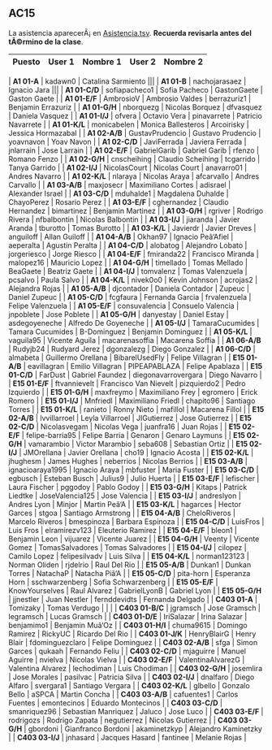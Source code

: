 ## AC15

La asistencia aparecerÃ¡ en [Asistencia.tsv](Asistencia.tsv). **Recuerda revisarla antes del tÃ©rmino de la clase**.

| Puesto | User 1 | Nombre 1 | User 2 | Nombre 2 |
|:-------|:-------|:---------|:-------|:---------|


| **A1 01-A** | kadawn0 | Catalina Sarmiento |||
| **A1 01-B** | nachojarasaez | Ignacio Jara |||
| **A1 01-C/D** | sofiapacheco1 | Sofia Pacheco | GastonGaete | Gaston Gaete |
| **A1 01-E/F** | AmbrosioV | Ambrosio Valdes | berrazuriz1 | Benjamin Errazuriz |
| **A1 01-G/H** | nborquezg | Nicolas Borquez | dfvasquez | Daniela Vasquez |
| **A1 01-I/J** | ofvera | Octavio Vera | pinavarrete | Patricio Navarrete |
| **A1 01-K/L** | monicabelen | Monica Ballesteros | Arcoirisky | Jessica Hormazabal |
| **A1 02-A/B** | GustavPrudencio | Gustavo Prudencio | yoavnavon | Yoav Navon |
| **A1 02-C/D** | JaviFerrada | Javiera Ferrada | jnlarrain | Jose Larrain |
| **A1 02-E/F** | GabrielGarib | Gabriel Garib | rfenzo | Romano Fenzo |
| **A1 02-G/H** | cnscheihing | Claudio Scheihing | tcgarrido | Tanya Garrido |
| **A1 02-I/J** | NicolasCourt | Nicolas Court | anavarro01 | Andres Navarro |
| **A1 02-K/L** | nlaraya | Nicolas Araya | afcarvallo | Andres Carvallo |
| **A1 03-A/B** | maxjosecr | Maximiliano Cortes | adisrael | Alexander Israel |
| **A1 03-C/D** | mduhalde1 | Magdalena Duhalde | ChayoPerez | Rosario Perez |
| **A1 03-E/F** | cghernandez | Claudio Hernandez | bimartinez | Benjamin Martinez |
| **A1 03-G/H** | rgriver | Rodrigo Rivera | nfbalbontin | Nicolas Balbontin |
| **A1 03-I/J** | jiaranda | Javier Aranda | tburotto | Tomas Burotto |
| **A1 03-K/L** | Javierdr | Javier Dreves | anguiloff | Allan Guiloff |
| **A1 04-A/B** | Okhan97 | Ignacio Peã‘Afiel | aeperalta | Agustin Peralta |
| **A1 04-C/D** | alobatog | Alejandro Lobato | jorgeriesco | Jorge Riesco |
| **A1 04-E/F** | fmiranda22 | Francisco Miranda | malopez16 | Mauricio Lopez |
| **A1 04-G/H** | timellado | Tomas Mellado | BeaGaete | Beatriz Gaete |
| **A1 04-I/J** | tomvalenz | Tomas Valenzuela | pcsalvo | Paula Salvo |
| **A1 04-K/L** | nivek0o0 | Kevin Johnson | acrojas2 | Alejandra Rojas |
| **A1 05-A/B** | djcontador | Daniela Contador | Zupeuc | Daniel Zupeuc |
| **A1 05-C/D** | fcgfaura | Fernanda Garcia | frvalenzuela | Felipe Valenzuela |
| **A1 05-E/F** | consuvalencia | Consuelo Valencia | jnpoblete | Jose Poblete |
| **A1 05-G/H** | danyestay | Daniel Estay | asdegoyeneche | Alfredo De Goyeneche |
| **A1 05-I/J** | TamaraCucumides | Tamara Cucumides | B-Dominguez | Benjamin Dominguez |
| **A1 05-K/L** | vaguila95 | Vicente Aguila | macarenasoffia | Macarena Soffia |
| **A1 06-A/B** | Rudyjb24 | Rudyard Jerez | dgonzalezg | Diego Gonzalez |
| **A1 06-C/D** | almabeta | Guillermo Orellana | BibarelUsedFly | Felipe Villagran |
| **E15 01-A/B** | eavillagran | Emilio Villagran | PIPEAPABLAZA | Felipe Apablaza |
| **E15 01-C/D** | FarDust | Gabriel Faundez | diegonavarrovergara | Diego Navarro |
| **E15 01-E/F** | ftvannievelt | Francisco Van Nievelt | pizquierdo2 | Pedro Izquierdo |
| **E15 01-G/H** | maxfreymo | Maximiliano Frey | egromero | Erick Romero |
| **E15 01-I/J** | Mnfriedl | Maximiliano Friedl | chapito96 | Santiago Torres |
| **E15 01-K/L** | ranieto | Ronny Nieto | mafillol | Macarena Fillol |
| **E15 02-A/B** | lvvillarroel | Leyla Villarroel | JIGutierrez | Jose Gutierrez |
| **E15 02-C/D** | Nicolasvegam | Nicolas Vega | juanfra16 | Juan Rojas |
| **E15 02-E/F** | felipe-barria95 | Felipe Barria | Genaron | Genaro Laymuns |
| **E15 02-G/H** | vamarambio | Victor Marambio | seba608 | Sebastian Ortiz |
| **E15 02-I/J** | JMOrellana | Javier Orellana | cho19 | Ignacio Acosta |
| **E15 02-K/L** | jhughesm | James Hughes | neberrios | Nicolas Berrios |
| **E15 03-A/B** | ignacioaraya1995 | Ignacio Araya | mbfuster | Maria Fuster |
| **E15 03-C/D** | egbusch | Esteban Busch | Julius9 | Julio Huerta |
| **E15 03-E/F** | lefischer | Laura Fischer | pggodoy | Pablo Godoy |
| **E15 03-G/H** | Kitaps | Patrick Liedtke | JoseValencia125 | Jose Valencia |
| **E15 03-I/J** | andreslyon | Andres Lyon | Minjor | Martin Peã‘A |
| **E15 03-K/L** | hagarces | Hector Garces | stgoa | Santiago Armstrong |
| **E15 04-A/B** | CheloRiveros | Marcelo Riveros | bmespinoza | Barbara Espinoza |
| **E15 04-C/D** | LuisFros | Luis Fros | elramirezv123 | Eleuterio Ramirez |
| **E15 04-E/F** | bleon1 | Benjamin Leon | vijuarez | Vicente Juarez |
| **E15 04-G/H** | Veenty | Vicente Gomez | TomasSalvadores | Tomas Salvadores |
| **E15 04-I/J** | cilopez | Camilo Lopez | felipesilvadv | Luis Silva |
| **E15 04-K/L** | norman123123 | Norman Oliden | rjdelrio | Raul Del Rio |
| **E15 05-A/B** | Dunkan1 | Dunkan Torres | NatachaP | Natacha Piã‘A |
| **E15 05-C/D** | pita-horn | Esperanza Horn | sschwarzenberg | Sofia Schwarzenberg |
| **E15 05-E/F** | KnowYourselves | Raul Alvarez | GabrielLyonB | Gabriel Lyon |
| **E15 05-G/H** | jjnestler | Juan Nestler | fernddevidts | Fernanda Delgado |
| **C403 01-A** | Tomizaky | Tomas Verdugo |  |   |
| **C403 01-B/C** | jgramsch | Jose Gramsch | legramsch | Lucas Gramsch |
| **C403 01-D/E** | IriSalazar | Irina Salazar | benjamimo1 | Benjamin Muã‘Oz |
| **C403 01-H/I** | chuma9615 | Domingo Ramirez | RickyUC | Ricardo Del Rio |
| **C403 01-J/K** | HenryBlairG | Henry Blair | fdominguezclaro | Felipe Dominguez |
| **C403 02-A/B** | sfga | Simon Garces | qukaah | Fernando Feliu |
| **C403 02-C/D** | mjaguirre | Manuel Aguirre | nvielva | Nicolas Vielva |
| **C403 02-E/F** | ValentinaAlvarezG | Valentina Alvarez | lechodiman | Luis Chodiman |
| **C403 02-G/H** | josemlira | Jose Morales | pasilvac | Patricia Silva |
| **C403 02-I/J** | dnalfaro | Diego Alfaro | svergara1 | Santiago Vergara |
| **C403 02-K/L** | glbello | Gonzalo Bello | aSPCA | Martin Concha |
| **C403 03-A/B** | cafuentes1 | Carlos Fuentes | emontecinos | Eduardo Montecinos |
| **C403 03-C/D** | smanriquez96 | Sebastian Manriquez | Jaluco | Jose Luco |
| **C403 03-E/F** | rodrigozs | Rodrigo Zapata | negutierrez | Nicolas Gutierrez |
| **C403 03-G/H** | gbordoni | Gianfranco Bordoni | akaminetzkyp | Alejandro Kaminetzky |
| **C403 03-I/J** | jnhasard | Jacques Hasard | fantinee | Melanie Rojas |
